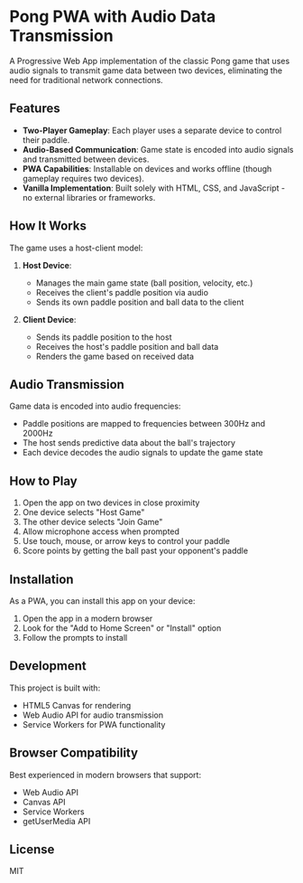 # Pong PWA with Audio Data Transmission

A Progressive Web App implementation of the classic Pong game that uses audio signals to transmit game data between two devices, eliminating the need for traditional network connections.

## Features

- **Two-Player Gameplay**: Each player uses a separate device to control their paddle.
- **Audio-Based Communication**: Game state is encoded into audio signals and transmitted between devices.
- **PWA Capabilities**: Installable on devices and works offline (though gameplay requires two devices).
- **Vanilla Implementation**: Built solely with HTML, CSS, and JavaScript - no external libraries or frameworks.

## How It Works

The game uses a host-client model:

1. **Host Device**:
   - Manages the main game state (ball position, velocity, etc.)
   - Receives the client's paddle position via audio
   - Sends its own paddle position and ball data to the client

2. **Client Device**:
   - Sends its paddle position to the host
   - Receives the host's paddle position and ball data
   - Renders the game based on received data

## Audio Transmission

Game data is encoded into audio frequencies:
- Paddle positions are mapped to frequencies between 300Hz and 2000Hz
- The host sends predictive data about the ball's trajectory
- Each device decodes the audio signals to update the game state

## How to Play

1. Open the app on two devices in close proximity
2. One device selects "Host Game"
3. The other device selects "Join Game"
4. Allow microphone access when prompted
5. Use touch, mouse, or arrow keys to control your paddle
6. Score points by getting the ball past your opponent's paddle

## Installation

As a PWA, you can install this app on your device:

1. Open the app in a modern browser
2. Look for the "Add to Home Screen" or "Install" option
3. Follow the prompts to install

## Development

This project is built with:
- HTML5 Canvas for rendering
- Web Audio API for audio transmission
- Service Workers for PWA functionality

## Browser Compatibility

Best experienced in modern browsers that support:
- Web Audio API
- Canvas API
- Service Workers
- getUserMedia API

## License

MIT 